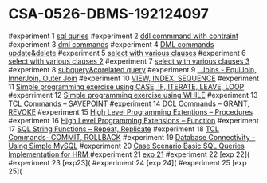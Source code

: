 # CSA-0526-DBMS-192124097
#experiment 1
[sql quries](https://github.com/BharathB0219/CSA-0526-DBMS-192124097/blob/main/exp1.txt)
#experiment 2 
[ddl commmand with contraint](https://github.com/BharathB0219/CSA-0526-DBMS-192124097/blob/main/exp2.txt)
#experiment 3
[dml commands](https://github.com/BharathB0219/CSA-0526-DBMS-192124097/blob/main/exp3.txt)
#experiment 4
[DML commands update&delete](https://github.com/BharathB0219/CSA-0526-DBMS-192124097/blob/main/exp4.txt)
#experiment 5
[select with various clauses](https://github.com/BharathB0219/CSA-0526-DBMS-192124097/blob/main/exp5.txt)
#experiment 6 
[select with various clauses 2](https://github.com/BharathB0219/CSA-0526-DBMS-192124097/blob/main/exp6.txt)
#experiment 7
[select with various clauses 3](https://github.com/BharathB0219/CSA-0526-DBMS-192124097/blob/main/exp7.txt)
#experiment 8
[subquery&corelated query](https://github.com/BharathB0219/CSA-0526-DBMS-192124097/blob/main/exp8.txt)
#experiment 9
[. Joins - EquiJoin, InnerJoin, Outer Join](https://github.com/BharathB0219/CSA-0526-DBMS-192124097/blob/main/exp9.txt)
#experiment 10
[VIEW, INDEX, SEQUENCE](https://github.com/BharathB0219/CSA-0526-DBMS-192124097/blob/main/exp10.txt)
#experiment 11
[Simple programming exercise using CASE, IF, ITERATE, LEAVE, LOOP](https://github.com/BharathB0219/CSA-0526-DBMS-192124097/blob/main/exp11.txt)
#experriment 12
[Simple programming exercise using WHILE](https://github.com/BharathB0219/CSA-0526-DBMS-192124097/blob/main/exp12.txt)
#experiment 13
[TCL Commands – SAVEPOINT](https://github.com/BharathB0219/CSA-0526-DBMS-192124097/blob/main/exp13.txt)
#experiment 14 
[DCL Commands – GRANT, REVOKE](https://github.com/BharathB0219/CSA-0526-DBMS-192124097/blob/main/exp14.txt)
#experiment 15
[High Level Programming Extentions – Procedures](https://github.com/BharathB0219/CSA-0526-DBMS-192124097/blob/main/exp15.txt)
#experiment 16 
[High Level Programming Extensions – Function](https://github.com/BharathB0219/CSA-0526-DBMS-192124097/blob/main/exp16.txt)
#experiment 17
[SQL String Functions – Repeat, Replicate](https://github.com/BharathB0219/CSA-0526-DBMS-192124097/blob/main/exp17.txt)
#experiment 18
[TCL Commands- COMMIT, ROLLBACK](https://github.com/BharathB0219/CSA-0526-DBMS-192124097/blob/main/exp18.txt)
#experiment 19
[Database Connectivity – Using Simple MySQL](https://github.com/BharathB0219/CSA-0526-DBMS-192124097/blob/main/exp19.txt)
#experiment 20
[Case Scenario Basic SQL Queries Implementation for HRM ](https://github.com/BharathB0219/CSA-0526-DBMS-192124097/blob/main/exp20.txt)
#experiment 21
[exp 21](https://github.com/BharathB0219/CSA-0526-DBMS-192124097/blob/main/exp21.txt)
#experiment 22
[exp 22](
#experiment 23
[exp23](
#experiment 24
[exp 24](
#experiment 25
[exp 25](
